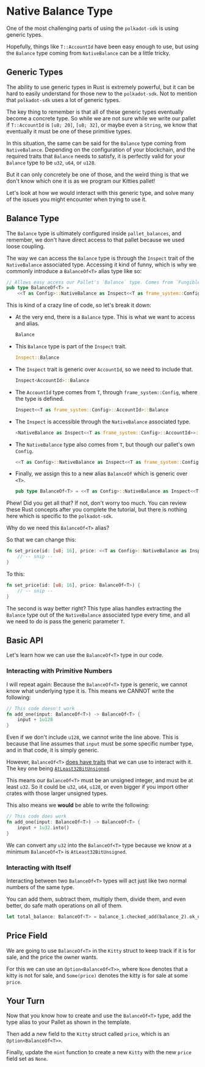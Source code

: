 # Native Balance Type

One of the most challenging parts of using the `polkadot-sdk` is using generic types.

Hopefully, things like `T::AccountId` have been easy enough to use, but using the `Balance` type coming from `NativeBalance` can be a little tricky.

## Generic Types

The ability to use generic types in Rust is extremely powerful, but it can be hard to easily understand for those new to the `polkadot-sdk`. Not to mention that `polkadot-sdk` uses a lot of generic types.

The key thing to remember is that all of these generic types eventually become a concrete type. So while we are not sure while we write our pallet if `T::AccountId` is `[u8; 20]`, `[u8; 32]`, or maybe even a `String`, we know that eventually it must be one of these primitive types.

In this situation, the same can be said for the `Balance` type coming from `NativeBalance`. Depending on the configuration of your blockchain, and the required traits that `Balance` needs to satisfy, it is perfectly valid for your `Balance` type to be `u32`, `u64`, or `u128`.

But it can only concretely be one of those, and the weird thing is that we don't know which one it is as we program our Kitties pallet!

Let's look at how we would interact with this generic type, and solve many of the issues you might encounter when trying to use it.

## Balance Type

The `Balance` type is ultimately configured inside `pallet_balances`, and remember, we don't have direct access to that pallet because we used loose coupling.

The way we can access the `Balance` type is through the `Inspect` trait of the `NativeBalance` associated type. Accessing it kind of funny, which is why we commonly introduce a `BalanceOf<T>` alias type like so:

```rust
// Allows easy access our Pallet's `Balance` type. Comes from `Fungible` interface.
pub type BalanceOf<T> =
	<<T as Config>::NativeBalance as Inspect<<T as frame_system::Config>::AccountId>>::Balance;

```

This is kind of a crazy line of code, so let's break it down:

- At the very end, there is a `Balance` type. This is what we want to access and alias.
	```rust
	Balance
	```
- This `Balance` type is part of the `Inspect` trait.
	```rust
	Inspect::Balance
	```
- The `Inspect` trait is generic over `AccountId`, so we need to include that.
	```rust
	Inspect<AccountId>::Balance
	```
- The `AccountId` type comes from `T`, through `frame_system::Config`, where the type is defined.
	```rust
	Inspect<<T as frame_system::Config>::AccountId>::Balance
	```
- The `Inspect` is accessible through the `NativeBalance` associated type.
	```rust
	<NativeBalance as Inspect<<T as frame_system::Config>::AccountId>>::Balance
	```
- The `NativeBalance` type also comes from `T`, but though our pallet's own `Config`.
	```rust
	<<T as Config>::NativeBalance as Inspect<<T as frame_system::Config>::AccountId>>::Balance
	```
- Finally, we assign this to a new alias `BalanceOf` which is generic over `<T>`.
	```rust
	pub type BalanceOf<T> = <<T as Config>::NativeBalance as Inspect<<T as frame_system::Config>::AccountId>>::Balance
	```

Phew! Did you get all that? If not, don't worry too much. You can review these Rust concepts after you complete the tutorial, but there is nothing here which is specific to the `polkadot-sdk`.

Why do we need this `BalanceOf<T>` alias?

So that we can change this:

```rust
fn set_price(id: [u8; 16], price: <<T as Config>::NativeBalance as Inspect<<T as frame_system::Config>::AccountId>>::Balance) {
	// -- snip --
}
```

To this:

```rust
fn set_price(id: [u8; 16], price: BalanceOf<T>) {
	// -- snip --
}
```

The second is way better right? This type alias handles extracting the `Balance` type out of the `NativeBalance` associated type every time, and all we need to do is pass the generic parameter `T`.

## Basic API

Let's learn how we can use the `BalanceOf<T>` type in our code.

### Interacting with Primitive Numbers

I will repeat again: Because the `BalanceOf<T>` type is generic, we cannot know what underlying type it is. This means we CANNOT write the following:

```rust
// This code doesn't work
fn add_one(input: BalanceOf<T>) -> BalanceOf<T> {
	input + 1u128
}
```

Even if we don't include `u128`, we cannot write the line above. This is because that line assumes that `input` must be some specific number type, and in that code, it is simply generic.

However, `BalanceOf<T>` [does have traits](https://paritytech.github.io/polkadot-sdk/master/frame_support/traits/tokens/trait.Balance.html) that we can use to interact with it. The key one being [`AtLeast32BitUnsigned`](https://paritytech.github.io/polkadot-sdk/master/polkadot_sdk_frame/arithmetic/trait.AtLeast32BitUnsigned.html).

This means our `BalanceOf<T>` must be an unsigned integer, and must be at least `u32`. So it could be `u32`, `u64`, `u128`, or even bigger if you import other crates with those larger unsigned types.

This also means we **would** be able to write the following:

```rust
// This code does work
fn add_one(input: BalanceOf<T>) -> BalanceOf<T> {
	input + 1u32.into()
}
```

We can convert any `u32` into the `BalanceOf<T>` type because we know at a minimum `BalanceOf<T>` is `AtLeast32BitUnsigned`.

### Interacting with Itself

Interacting between two `BalanceOf<T>` types will act just like two normal numbers of the same type.

You can add them, subtract them, multiply them, divide them, and even better, do safe math operations on all of them.

```rust
let total_balance: BalanceOf<T> = balance_1.checked_add(balance_2).ok_or(ArithmeticError::Overflow)?;
```

## Price Field

We are going to use `BalanceOf<T>` in the `Kitty` struct to keep track if it is for sale, and the price the owner wants.

For this we can use an `Option<BalanceOf<T>>`, where `None` denotes that a kitty is not for sale, and `Some(price)` denotes the kitty is for sale at some `price`.

## Your Turn

Now that you know how to create and use the `BalanceOf<T>` type, add the type alias to your Pallet as shown in the template.

Then add a new field to the `Kitty` struct called `price`, which is an `Option<BalanceOf<T>>`.

Finally, update the `mint` function to create a new `Kitty` with the new `price` field set as `None`.
